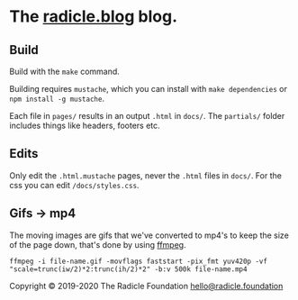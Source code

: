 # The [radicle.blog](https://radicle.blog) blog.

## Build

Build with the `make` command.

Building requires `mustache`, which you can install with `make dependencies` or
`npm install -g mustache`.

Each file in `pages/` results in an output `.html` in `docs/`.
The `partials/` folder includes things like headers, footers etc.

## Edits

Only edit the `.html.mustache` pages, never the `.html` files in `docs/`. For the css you can edit `/docs/styles.css`.

## Gifs -> mp4

The moving images are gifs that we've converted to mp4's to keep the size of the page down, that's done by using [ffmpeg](https://ffmpeg.org/).

`ffmpeg -i file-name.gif -movflags faststart -pix_fmt yuv420p -vf "scale=trunc(iw/2)*2:trunc(ih/2)*2" -b:v 500k file-name.mp4`

Copyright © 2019-2020 The Radicle Foundation <hello@radicle.foundation>
